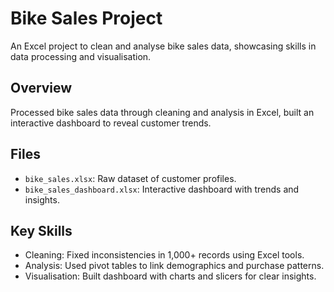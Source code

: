 # Bike Sales Project
An Excel project to clean and analyse bike sales data, showcasing skills in data processing and visualisation.

## Overview
Processed bike sales data through cleaning and analysis in Excel, built an interactive dashboard to reveal customer trends.

## Files
- `bike_sales.xlsx`: Raw dataset of customer profiles.
- `bike_sales_dashboard.xlsx`: Interactive dashboard with trends and insights.

## Key Skills
- Cleaning: Fixed inconsistencies in 1,000+ records using Excel tools.
- Analysis: Used pivot tables to link demographics and purchase patterns.
- Visualisation: Built dashboard with charts and slicers for clear insights.
